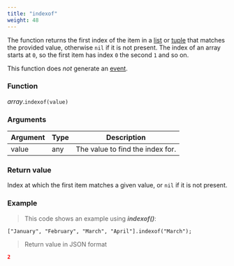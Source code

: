 ```yaml
---
title: "indexof"
weight: 48
---
```


The function returns the first index of the item in a [list](..) or [tuple](../../tuple) that matches the provided value, otherwise `nil` if it is not present.
The index of an array starts at `0`, so the first item has index `0` the second `1` and so on.

This function does *not* generate an [event](../../../overview/events).

### Function

*array*.`indexof(value)`

### Arguments

Argument | Type | Description
-------- | ---- | -----------
value | any | The value to find the index for.

### Return value

Index at which the first item matches a given value, or `nil` if it is not present.

### Example

> This code shows an example using ***indexof()***:

```thingsdb,json_response
["January", "February", "March", "April"].indexof("March");
```

> Return value in JSON format

```json
2
```
